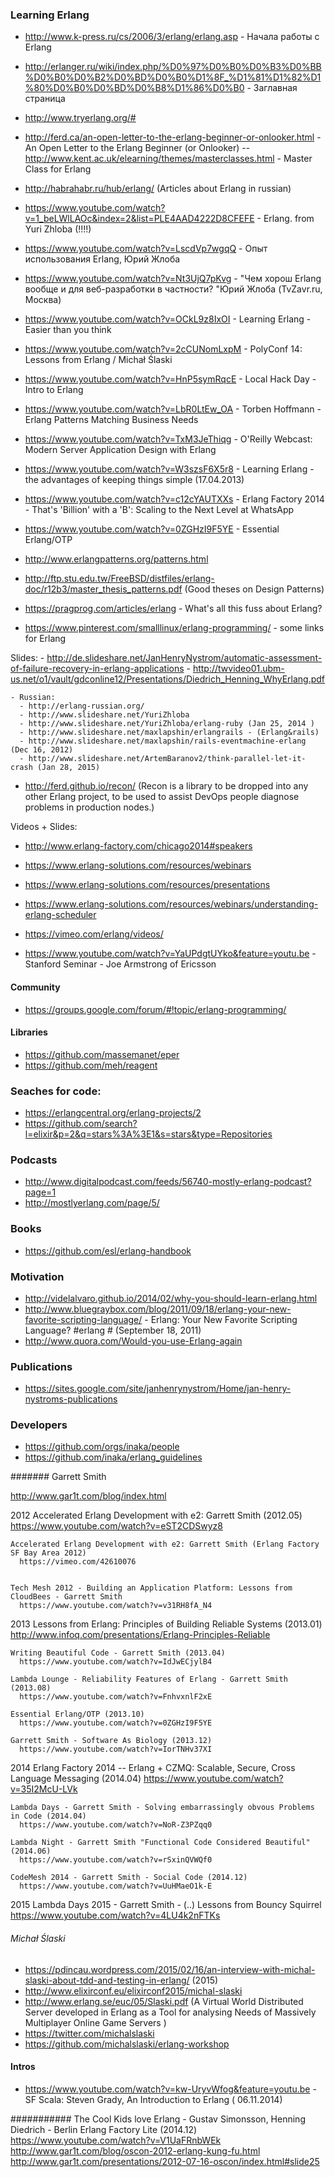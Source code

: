 ### Learning Erlang

  - http://www.k-press.ru/cs/2006/3/erlang/erlang.asp - Начала работы с Erlang
  - http://erlanger.ru/wiki/index.php/%D0%97%D0%B0%D0%B3%D0%BB%D0%B0%D0%B2%D0%BD%D0%B0%D1%8F_%D1%81%D1%82%D1%80%D0%B0%D0%BD%D0%B8%D1%86%D0%B0 - Заглавная страница
  - http://www.tryerlang.org/#
  - http://ferd.ca/an-open-letter-to-the-erlang-beginner-or-onlooker.html - An Open Letter to the Erlang Beginner (or Onlooker)
  -- http://www.kent.ac.uk/elearning/themes/masterclasses.html - Master Class for Erlang

  - http://habrahabr.ru/hub/erlang/ (Articles about Erlang in russian)
  - https://www.youtube.com/watch?v=1_beLWlLAOc&index=2&list=PLE4AAD4222D8CFEFE - Erlang. from Yuri Zhloba (!!!!)
  - https://www.youtube.com/watch?v=LscdVp7wgqQ - Опыт использования Erlang, Юрий Жлоба
  - https://www.youtube.com/watch?v=Nt3UjQ7pKvg - "Чем хорош Erlang вообще и для веб-разработки в частности? "Юрий Жлоба (TvZavr.ru, Москва)
  - https://www.youtube.com/watch?v=OCkL9z8IxOI - Learning Erlang - Easier than you think
  - https://www.youtube.com/watch?v=2cCUNomLxpM - PolyConf 14: Lessons from Erlang / Michał Ślaski
  - https://www.youtube.com/watch?v=HnP5symRqcE - Local Hack Day - Intro to Erlang
  - https://www.youtube.com/watch?v=LbR0LtEw_OA - Torben Hoffmann - Erlang Patterns Matching Business Needs
  - https://www.youtube.com/watch?v=TxM3JeThiqg - O'Reilly Webcast: Modern Server Application Design with Erlang
  - https://www.youtube.com/watch?v=W3szsF6X5r8 - Learning Erlang - the advantages of keeping things simple (17.04.2013)
  - https://www.youtube.com/watch?v=c12cYAUTXXs - Erlang Factory 2014 - That's 'Billion' with a 'B': Scaling to the Next Level at WhatsApp
  - https://www.youtube.com/watch?v=0ZGHzI9F5YE - Essential Erlang/OTP
  - http://www.erlangpatterns.org/patterns.html
  - http://ftp.stu.edu.tw/FreeBSD/distfiles/erlang-doc/r12b3/master_thesis_patterns.pdf (Good theses on Design Patterns)
  - https://pragprog.com/articles/erlang - What's all this fuss about Erlang?
  - https://www.pinterest.com/smalllinux/erlang-programming/ - some links for Erlang


  Slides:
    - http://de.slideshare.net/JanHenryNystrom/automatic-assessment-of-failure-recovery-in-erlang-applications
    - http://twvideo01.ubm-us.net/o1/vault/gdconline12/Presentations/Diedrich_Henning_WhyErlang.pdf


    - Russian:
      - http://erlang-russian.org/
      - http://www.slideshare.net/YuriZhloba
      - http://www.slideshare.net/YuriZhloba/erlang-ruby (Jan 25, 2014 )
      - http://www.slideshare.net/maxlapshin/erlangrails - (Erlang&rails)
      - http://www.slideshare.net/maxlapshin/rails-eventmachine-erlang (Dec 16, 2012)
      - http://www.slideshare.net/ArtemBaranov2/think-parallel-let-it-crash (Jan 28, 2015)




  - http://ferd.github.io/recon/ (Recon is a library to be dropped into any other Erlang project, to be used to assist DevOps people diagnose problems in production nodes.)


Videos + Slides:
  - http://www.erlang-factory.com/chicago2014#speakers
  - https://www.erlang-solutions.com/resources/webinars
  - https://www.erlang-solutions.com/resources/presentations

  - https://www.erlang-solutions.com/resources/webinars/understanding-erlang-scheduler

  - https://vimeo.com/erlang/videos/
  - https://www.youtube.com/watch?v=YaUPdgtUYko&feature=youtu.be - Stanford Seminar - Joe Armstrong of Ericsson



#### Community
  - https://groups.google.com/forum/#!topic/erlang-programming/

#### Libraries
  - https://github.com/massemanet/eper
  - https://github.com/meh/reagent

### Seaches for code:
  - https://erlangcentral.org/erlang-projects/2
  - https://github.com/search?l=elixir&p=2&q=stars%3A%3E1&s=stars&type=Repositories


### Podcasts
  - http://www.digitalpodcast.com/feeds/56740-mostly-erlang-podcast?page=1
  - http://mostlyerlang.com/page/5/


### Books
  - https://github.com/esl/erlang-handbook


### Motivation
  - http://videlalvaro.github.io/2014/02/why-you-should-learn-erlang.html
  - http://www.bluegraybox.com/blog/2011/09/18/erlang-your-new-favorite-scripting-language/ - Erlang: Your New Favorite Scripting Language? #erlang # (September 18, 2011)
  - http://www.quora.com/Would-you-use-Erlang-again




### Publications
  - https://sites.google.com/site/janhenrynystrom/Home/jan-henry-nystroms-publications


### Developers
  - https://github.com/orgs/inaka/people
  - https://github.com/inaka/erlang_guidelines


####### Garrett Smith

  http://www.gar1t.com/blog/index.html


  2012
    Accelerated Erlang Development with e2: Garrett Smith (2012.05)
      https://www.youtube.com/watch?v=eST2CDSwyz8

    Accelerated Erlang Development with e2: Garrett Smith (Erlang Factory SF Bay Area 2012)
      https://vimeo.com/42610076


    Tech Mesh 2012 - Building an Application Platform: Lessons from CloudBees - Garrett Smith
      https://www.youtube.com/watch?v=v31RH8fA_N4


  2013
    Lessons from Erlang: Principles of Building Reliable Systems (2013.01)
      http://www.infoq.com/presentations/Erlang-Principles-Reliable

    Writing Beautiful Code - Garrett Smith (2013.04)
      https://www.youtube.com/watch?v=IdJwECjylB4

    Lambda Lounge - Reliability Features of Erlang - Garrett Smith (2013.08)
      https://www.youtube.com/watch?v=FnhvxnlF2xE

    Essential Erlang/OTP (2013.10)
      https://www.youtube.com/watch?v=0ZGHzI9F5YE

    Garrett Smith - Software As Biology (2013.12)
      https://www.youtube.com/watch?v=IorTNHv37XI


  2014
    Erlang Factory 2014 -- Erlang + CZMQ: Scalable, Secure, Cross Language Messaging (2014.04)
      https://www.youtube.com/watch?v=35I2McU-LVk

    Lambda Days - Garrett Smith - Solving embarrassingly obvous Problems in Code (2014.04)
      https://www.youtube.com/watch?v=NoR-Z3PZqq0

    Lambda Night - Garrett Smith "Functional Code Considered Beautiful" (2014.06)
      https://www.youtube.com/watch?v=rSxinQVWQf0

    CodeMesh 2014 - Garrett Smith - Social Code (2014.12)
      https://www.youtube.com/watch?v=UuHMaeO1k-E


  2015
    Lambda Days 2015 - Garrett Smith - (..) Lessons from Bouncy Squirrel
      https://www.youtube.com/watch?v=4LU4k2nFTKs



###### Michał Ślaski

  - https://pdincau.wordpress.com/2015/02/16/an-interview-with-michal-slaski-about-tdd-and-testing-in-erlang/ (2015)
  - http://www.elixirconf.eu/elixirconf2015/michal-slaski
  - http://www.erlang.se/euc/05/Slaski.pdf (A Virtual World Distributed Server developed in Erlang
  as a Tool for analysing Needs
  of Massively Multiplayer Online Game Servers )
  - https://twitter.com/michalslaski
  - https://github.com/michalslaski/erlang-workshop





#### Intros
  - https://www.youtube.com/watch?v=kw-UryvWfog&feature=youtu.be - SF Scala: Steven Grady, An Introduction to Erlang ( 06.11.2014)



###########
  The Cool Kids love Erlang - Gustav Simonsson, Henning Diedrich - Berlin Erlang Factory Lite (2014.12)
    https://www.youtube.com/watch?v=V1UaFRnbWEk
  http://www.gar1t.com/blog/oscon-2012-erlang-kung-fu.html
  http://www.gar1t.com/presentations/2012-07-16-oscon/index.html#slide25
